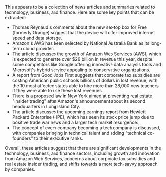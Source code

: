 This appears to be a collection of news articles and summaries related to technology, business, and finance. Here are some key points that can be extracted:

* Thomas Reynaud's comments about the new set-top box for Free (formerly Orange) suggest that the device will offer improved internet speed and data storage.
* Amazon's AWS has been selected by National Australia Bank as its long-term cloud provider.
* The article discusses the growth of Amazon Web Services (AWS), which is expected to generate over $26 billion in revenue this year, despite some competitors like Google offering innovative data analysis tools and Microsoft's hybrid service appealing to conservative organizations.
* A report from Good Jobs First suggests that corporate tax subsidies are costing American public schools billions of dollars in lost revenue, with the 10 most affected states able to hire more than 28,000 new teachers if they were able to use these lost revenues.
* There is a proposed law in New York aimed at preventing real estate "insider trading" after Amazon's announcement about its second headquarters in Long Island City.
* The article discusses the upcoming earnings report from Hewlett Packard Enterprise (HPE), which has seen its stock price jump due to positive trade war news and a larger tech market resurgence.
* The concept of every company becoming a tech company is discussed, with companies bringing in technical talent and adding "technical co-founders" to their executive ranks.

Overall, these articles suggest that there are significant developments in the technology, business, and finance sectors, including growth and innovation from Amazon Web Services, concerns about corporate tax subsidies and real estate insider trading, and shifts towards a more tech-savvy approach by companies.